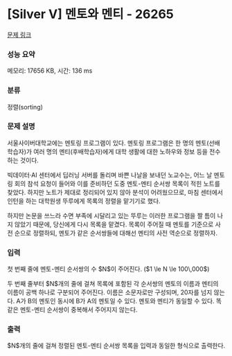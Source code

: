 # [Silver V] 멘토와 멘티 - 26265 

[문제 링크](https://www.acmicpc.net/problem/26265) 

### 성능 요약

메모리: 17656 KB, 시간: 136 ms

### 분류

정렬(sorting)

### 문제 설명

<p>서울사이버대학교에는 멘토링 프로그램이 있다. 멘토링 프로그램은 한 명의 멘토(선배학습자)가 여러 명의 멘티(후배학습자)에게 대학 생활에 대한 노하우와 정보 등을 전수하는 것이다.</p>

<p>빅데이터·AI 센터에서 딥러닝 서버를 돌리며 바쁜 나날을 보내던 노교수는, 어느 날 멘토링 회의 참석 요청이 들어와 이를 준비하던 도중 멘토-멘티 순서쌍 목록이 적힌 노트를 찾았다. 하지만 노트가 제대로 정리되어 있지 않아 분석이 어려웠으므로, 마침 센터에서 인턴을 하는 대학원생 뚜루에게 목록의 정렬을 맡기기로 했다.</p>

<p>하지만 논문을 쓰느라 수면 부족에 시달리고 있는 뚜루는 이러한 프로그램을 짤 틈이 나지 않았기 때문에, 당신에게 다시 목록을 맡겼다. 목록이 주어질 때 멘토를 기준으로 사전 순으로 정렬하되, 멘토가 같은 순서쌍들에 대해선 멘티의 사전 역순으로 정렬하자.</p>

### 입력 

 <p>첫 번째 줄에 멘토-멘티 순서쌍의 수 $N$이 주어진다. ($1 \le N \le 100\,000$)</p>

<p>두 번째 줄부터 $N$개의 줄에 걸쳐 목록에 포함된 각 순서쌍의 멘토의 이름과 멘티의 이름이 공백 하나로 구분되어 주어진다. 이름은 소문자로만 구성되며, 20자를 넘지 않는다. A가 B의 멘토인 동시에 B가 A의 멘토일 수 있다. 멘토와 멘티가 동일할 수 있다. 똑같은 멘토-멘티 순서쌍이 중복해서 주어지지 않는다.</p>

### 출력 

 <p>$N$개의 줄에 걸쳐 정렬된 멘토-멘티 순서쌍 목록을 입력과 동일한 형식으로 출력한다.</p>

